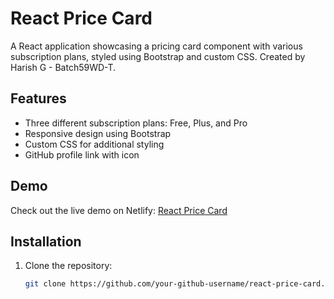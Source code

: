 # React Price Card

A React application showcasing a pricing card component with various subscription plans, styled using Bootstrap and custom CSS. Created by Harish G - Batch59WD-T.

## Features

- Three different subscription plans: Free, Plus, and Pro
- Responsive design using Bootstrap
- Custom CSS for additional styling
- GitHub profile link with icon

## Demo

Check out the live demo on Netlify: [React Price Card](https://your-netlify-deploy-link.netlify.app)

## Installation

1. Clone the repository:
   ```sh
   git clone https://github.com/your-github-username/react-price-card.git
   ```
